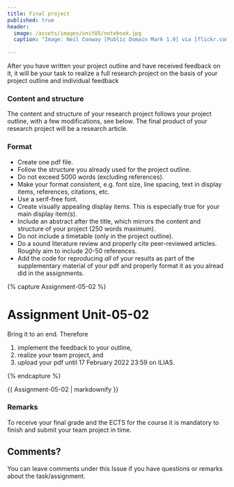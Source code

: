 ```yaml
---
title: Final project
published: true
header:
  image: /assets/images/unit05/notebook.jpg
  caption: "Image: Neil Conway [Public Domain Mark 1.0] via [flickr.com](https://www.flickr.com/photos/neilconway/5625707813/in/photostream/)"
 
---
```

   
   
After you have written your project outline and have received feedback on it, 
it will be your task to realize a full research project on the basis of your project outline and individual feedback


### Content and structure

The content and structure of your research project follows your project outline, with a few modifications, see below.
The final product of your research project will be a research article.

### Format

* Create one pdf file.
* Follow the structure you already used for the project outline.
* Do not exceed 5000 words (excluding references).
* Make your format consistent, e.g. font size, line spacing, text in display items, references, citations,  etc. 
* Use a serif-free font.
* Create visually appealing display items. This is especially true for your main display item(s).
* Include an abstract after the title, which mirrors the content and structure of your project (250 words maximum).
* Do not include a timetable (only in the project outline).
* Do a sound literature review and properly cite peer-reviewed articles. Roughly aim to include 20-50 references.
* Add the code for reproducing *all* of your results as part of the supplementary material of your pdf and properly format it as you alread did in the assignments.




{% capture Assignment-05-02 %}
# Assignment Unit-05-02
Bring it to an end. Therefore
1. implement the feedback to your outline, 
2. realize your team project, and
1. upload your pdf until 17 February 2022 23:59 on ILIAS.



{% endcapture %}
<div class="notice--success">
  {{ Assignment-05-02 | markdownify }}
</div>   
   
### Remarks   
To receive your final grade and the ECTS for the course it is mandatory to finish and submit your team project in time.


   

## Comments?
You can leave comments under this Issue if you have questions or remarks about the task/assignment. 


<script src="https://utteranc.es/client.js"
        repo="GeoMOER/geoAI"
        issue-term="GeoAI_2021_unit_05_02_final_project"
        theme="github-light"
        crossorigin="anonymous"
        async>
</script>

